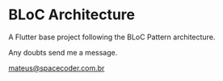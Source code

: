 # BLoC Architecture

A Flutter base project following the BLoC Pattern architecture.

Any doubts send me a message.

mateus@spacecoder.com.br
